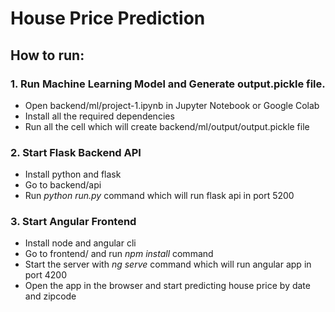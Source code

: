 # House Price Prediction

## How to run:

### 1. Run Machine Learning Model and Generate output.pickle file.
 - Open backend/ml/project-1.ipynb in Jupyter Notebook or Google Colab
 - Install all the required dependencies 
 - Run all the cell which will create backend/ml/output/output.pickle file

### 2. Start Flask Backend API
 - Install python and flask 
 - Go to backend/api 
 - Run *python run.py* command which will run flask api in port 5200

### 3. Start Angular Frontend
  - Install node and angular cli
  - Go to frontend/ and run *npm install* command
  - Start the server with *ng serve* command which will run angular app in port 4200
  - Open the app in the browser and start predicting house price by date and zipcode
